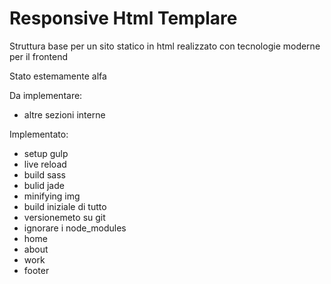 Responsive Html Templare
===================

Struttura base per un sito statico in html realizzato con tecnologie moderne per il frontend

Stato estemamente alfa

Da implementare:
- altre sezioni interne

Implementato:
- setup gulp
- live reload
- build sass
- bulid jade
- minifying img
- build iniziale di tutto
- versionemeto su git
- ignorare i node_modules
- home
- about
- work
- footer
